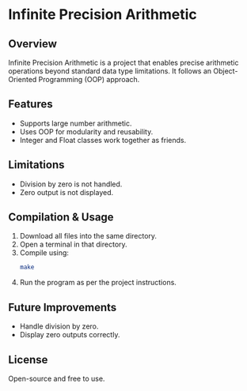 # Infinite Precision Arithmetic

## Overview
Infinite Precision Arithmetic is a project that enables precise arithmetic operations beyond standard data type limitations. It follows an Object-Oriented Programming (OOP) approach.

## Features
- Supports large number arithmetic.
- Uses OOP for modularity and reusability.
- Integer and Float classes work together as friends.

## Limitations
- Division by zero is not handled.
- Zero output is not displayed.

## Compilation & Usage
1. Download all files into the same directory.
2. Open a terminal in that directory.
3. Compile using:
   ```sh
   make
   ```
4. Run the program as per the project instructions.

## Future Improvements
- Handle division by zero.
- Display zero outputs correctly.

## License
Open-source and free to use.
